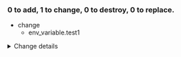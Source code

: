 ### 0 to add, 1 to change, 0 to destroy, 0 to replace.
- change
    - env_variable.test1
<details><summary>Change details</summary>

```diff
# env_variable.test1 will be updated in-place
@@ -1,5 +1,5 @@
 {
   "id": "test1",
-  "name": "test1",
+  "name": "test1_changed",
   "value": ""
 }
```

</details>
